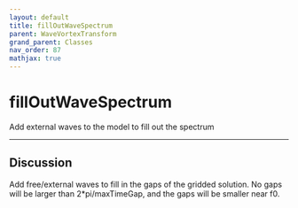 ```yaml
---
layout: default
title: fillOutWaveSpectrum
parent: WaveVortexTransform
grand_parent: Classes
nav_order: 87
mathjax: true
---
```


#  fillOutWaveSpectrum

Add external waves to the model to fill out the spectrum


---

## Discussion

  Add free/external waves to fill in the gaps of the gridded
  solution. No gaps will be larger than 2*pi/maxTimeGap, and
  the gaps will be smaller near f0.
 
  
